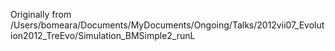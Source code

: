 Originally from /Users/bomeara/Documents/MyDocuments/Ongoing/Talks/2012vii07_Evolution2012_TreEvo/Simulation_BMSimple2_runL

